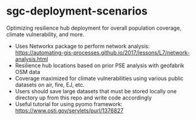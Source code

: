 # sgc-deployment-scenarios
Optimizing resilience hub deployment for overall population coverage, climate vulnerability, and more.

* Uses Networkx package to perform network analysis: https://automating-gis-processes.github.io/2017/lessons/L7/network-analysis.html
* Resilience hub locations based on prior PSE analysis with geofabrik OSM data
* Coverage maximized for climate vulnerabilities using various public datasets on air, fire, EJ, etc.
* Users should save large datasets that must be stored locally one directory up from this repo and write code accordingly
* Useful tutorial for using pyomo framework: https://www.osti.gov/servlets/purl/1376827
